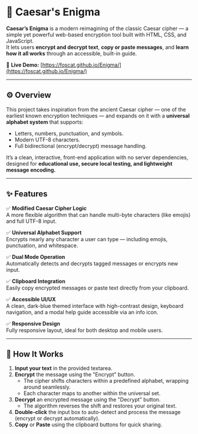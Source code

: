 # 🧩 Caesar's Enigma

**Caesar’s Enigma** is a modern reimagining of the classic Caesar cipher — a simple yet powerful web-based encryption tool built with HTML, CSS, and JavaScript.  
It lets users **encrypt and decrypt text**, **copy or paste messages**, and **learn how it all works** through an accessible, built-in guide.

🔗 **Live Demo:** [https://foscat.github.io/Enigma/](https://foscat.github.io/Enigma/)

---

## ⚙️ Overview

This project takes inspiration from the ancient Caesar cipher — one of the earliest known encryption techniques — and expands on it with a **universal alphabet system** that supports:

- Letters, numbers, punctuation, and symbols.
- Modern UTF-8 characters.
- Full bidirectional (encrypt/decrypt) message handling.

It’s a clean, interactive, front-end application with no server dependencies, designed for **educational use, secure local testing, and lightweight message encoding.**

---

## ✨ Features

✅ **Modified Caesar Cipher Logic**  
A more flexible algorithm that can handle multi-byte characters (like emojis) and full UTF-8 input.

✅ **Universal Alphabet Support**  
Encrypts nearly any character a user can type — including emojis, punctuation, and whitespace.

✅ **Dual Mode Operation**  
Automatically detects and decrypts tagged messages or encrypts new input.

✅ **Clipboard Integration**  
Easily copy encrypted messages or paste text directly from your clipboard.

✅ **Accessible UI/UX**  
A clean, dark-blue themed interface with high-contrast design, keyboard navigation, and a modal help guide accessible via an info icon.

✅ **Responsive Design**  
Fully responsive layout, ideal for both desktop and mobile users.

---

## 🧠 How It Works

1. **Input your text** in the provided textarea.
2. **Encrypt** the message using the "Encrypt" button.  
   - The cipher shifts characters within a predefined alphabet, wrapping around seamlessly.  
   - Each character maps to another within the universal set.
3. **Decrypt** an encrypted message using the "Decrypt" button.  
   - The algorithm reverses the shift and restores your original text.
4. **Double-click** the input box to auto-detect and process the message (encrypt or decrypt automatically).
5. **Copy** or **Paste** using the clipboard buttons for quick sharing.
